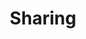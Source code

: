 ---
title: "Sharing"
weight: 2
menu:
  server:
    parent: "cloud_collaboration"
    identifier: "cloud_collaboration_sharing"
    title: "Sharing"
---